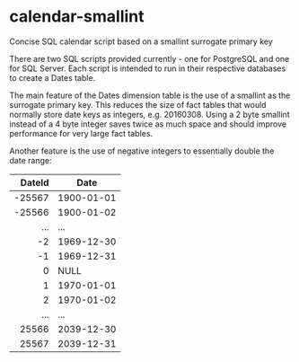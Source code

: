 # calendar-smallint
Concise SQL calendar script based on a smallint surrogate primary key

There are two SQL scripts provided currently - one for PostgreSQL and one for SQL Server.  Each script is intended to run in their respective databases to create a Dates table.

The main feature of the Dates dimension table is the use of a smallint as the surrogate primary key.  This reduces the size of fact tables that would normally store date keys as integers, e.g. 20160308.  Using a 2 byte smallint instead of a 4 byte integer saves twice as much space and should improve performance for very large fact tables.

Another feature is the use of negative integers to essentially double the date range:

| DateId | Date       |
| -----: | ---------- |
| -25567 | 1900-01-01 |
| -25566 | 1900-01-02 |
| ...    | ...        |
| -2     | 1969-12-30 |
| -1     | 1969-12-31 |
| 0      | NULL       |
| 1      | 1970-01-01 |
| 2      | 1970-01-02 |
| ...    | ...        |
| 25566  | 2039-12-30 |
| 25567  | 2039-12-31 |


 
